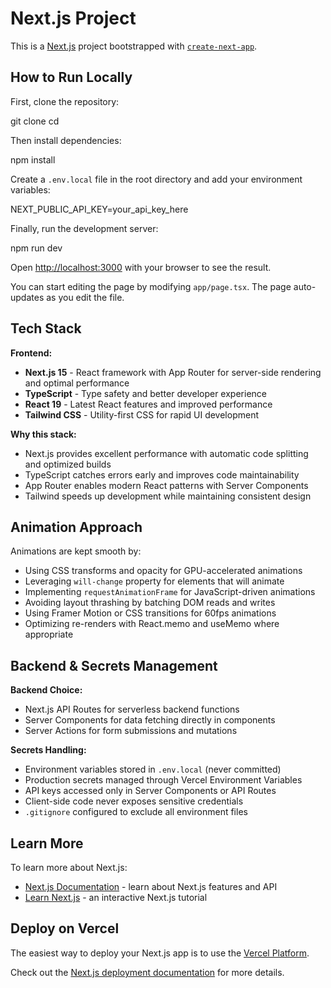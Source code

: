 # Next.js Project

This is a [Next.js](https://nextjs.org) project bootstrapped with [`create-next-app`](https://nextjs.org/docs/app/api-reference/cli/create-next-app).

## How to Run Locally

First, clone the repository:

git clone <your-repository-url>
cd <your-project-name>

Then install dependencies:

npm install

Create a `.env.local` file in the root directory and add your environment variables:

NEXT_PUBLIC_API_KEY=your_api_key_here

Finally, run the development server:

npm run dev

Open [http://localhost:3000](http://localhost:3000) with your browser to see the result.

You can start editing the page by modifying `app/page.tsx`. The page auto-updates as you edit the file.

## Tech Stack

**Frontend:**
- **Next.js 15** - React framework with App Router for server-side rendering and optimal performance
- **TypeScript** - Type safety and better developer experience
- **React 19** - Latest React features and improved performance
- **Tailwind CSS** - Utility-first CSS for rapid UI development

**Why this stack:**
- Next.js provides excellent performance with automatic code splitting and optimized builds
- TypeScript catches errors early and improves code maintainability
- App Router enables modern React patterns with Server Components
- Tailwind speeds up development while maintaining consistent design

## Animation Approach

Animations are kept smooth by:
- Using CSS transforms and opacity for GPU-accelerated animations
- Leveraging `will-change` property for elements that will animate
- Implementing `requestAnimationFrame` for JavaScript-driven animations
- Avoiding layout thrashing by batching DOM reads and writes
- Using Framer Motion or CSS transitions for 60fps animations
- Optimizing re-renders with React.memo and useMemo where appropriate

## Backend & Secrets Management

**Backend Choice:**
- Next.js API Routes for serverless backend functions
- Server Components for data fetching directly in components
- Server Actions for form submissions and mutations

**Secrets Handling:**
- Environment variables stored in `.env.local` (never committed)
- Production secrets managed through Vercel Environment Variables
- API keys accessed only in Server Components or API Routes
- Client-side code never exposes sensitive credentials
- `.gitignore` configured to exclude all environment files

## Learn More

To learn more about Next.js:
- [Next.js Documentation](https://nextjs.org/docs) - learn about Next.js features and API
- [Learn Next.js](https://nextjs.org/learn) - an interactive Next.js tutorial

## Deploy on Vercel

The easiest way to deploy your Next.js app is to use the [Vercel Platform](https://vercel.com/new?utm_medium=default-template&filter=next.js&utm_source=create-next-app&utm_campaign=create-next-app-readme).

Check out the [Next.js deployment documentation](https://nextjs.org/docs/app/building-your-application/deploying) for more details.
